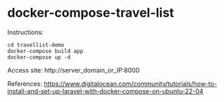 # docker-compose-travel-list

Instructions:

```
cd travellist-demo
docker-compose build app
docker-compose up -d
```

Access site: http://server_domain_or_IP:8000


References:
https://www.digitalocean.com/community/tutorials/how-to-install-and-set-up-laravel-with-docker-compose-on-ubuntu-22-04
